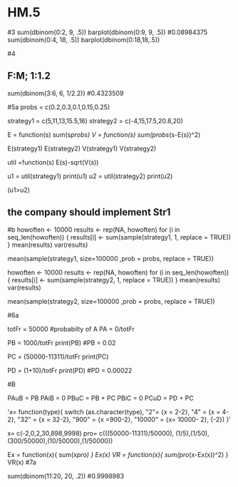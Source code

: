 # HM.5


#3
sum(dbinom(0:2, 9, .5))
barplot(dbinom(0:9, 9, .5))
#0.08984375
sum(dbinom(0:4, 18, .5))
barplot(dbinom(0:18,18,.5))

#4
## F:M; 1:1.2  
sum(dbinom(3:6, 6, 1/2.2))
#0.4323509

#5a
probs = c(0.2,0.3,0.1,0.15,0.25)

strategy1 = c(5,11,13,15.5,16)
strategy2 = c(-4,15,17.5,20.8,20)

E = function(s) sum(s*probs)
V = function(s) sum(probs*(s-E(s))^2)

E(strategy1)
E(strategy2)
V(strategy1)
V(strategy2)

util =function(s) E(s)-sqrt(V(s))

u1 = util(strategy1)
print(u1)
u2 = util(strategy2)
print(u2)

(u1>u2)
## the company should implement Str1 

#b
howoften <- 10000
results <- rep(NA, howoften)
for (i in seq_len(howoften)) {
  results[i] <- sum(sample(strategy1, 1, replace = TRUE))
}
mean(results)
var(results)

mean(sample(strategy1, size=100000 ,prob = probs, replace = TRUE))

howoften <- 10000
results <- rep(NA, howoften)
for (i in seq_len(howoften)) {
  results[i] <- sum(sample(strategy2, 1, replace = TRUE))
}
mean(results)
var(results)

mean(sample(strategy2, size=100000 ,prob = probs, replace = TRUE))

#6a

totFr = 50000
#probabilty of A
PA = 0/totFr


PB = 1000/totFr
print(PB)
#PB = 0.02

PC = (50000-11311)/totFr
print(PC)

PD = (1+10)/totFr
print(PD)
#PD = 0.00022

#B

PAuB = PB
PAiB = 0
PBuC = PB + PC
PBiC = 0 
PCuD = PD + PC

'x= function(type){
  switch (as.character(type),
          "2"= {x = 2-2},
          "4" = {x = 4-2},
          "32" = {x = 32-2},
          "900" = {x =900-2},
          "10000" = {x= 10000- 2},
          {-2})
}'

x= c(-2,0,2,30,898,9998)
pro= c(((50000-11311)/50000), (1/5),(1/50), (300/50000),(10/50000),(1/50000))

Ex = function(x){
  sum(x*pro)
}
Ex(x)
VR = function(x){
  sum(pro*(x-Ex(x))^2)
}
VR(x)
#7a

sum(dbinom(11:20, 20, .2))
#0.9998983


